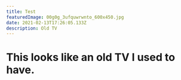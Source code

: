 ```yaml
---
title: Test
featuredImage: 00g0g_3ufquwrwnto_600x450.jpg
date: 2021-02-13T17:26:05.133Z
description: Old TV
---
```

# This looks like an old TV I used to have.
